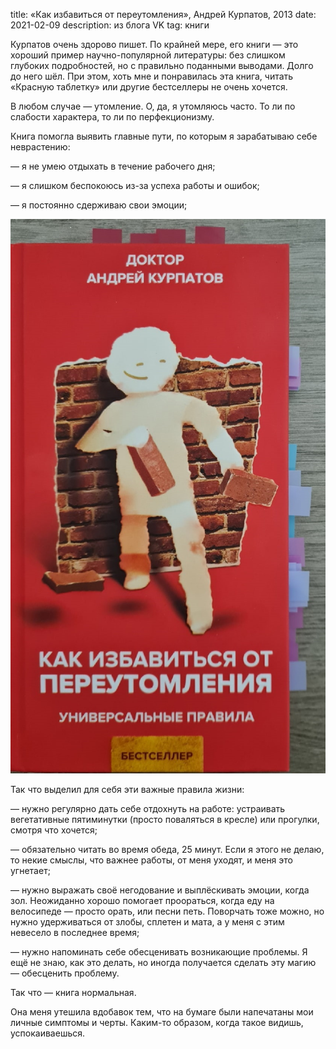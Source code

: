 ﻿title: «Как избавиться от переутомления», Андрей Курпатов, 2013
date: 2021-02-09
description: из блога VK 
tag: книги

Курпатов очень здорово пишет. По крайней мере, его книги — это хороший пример научно-популярной литературы: без слишком глубоких подробностей, но с правильно поданными выводами. Долго до него шёл. При этом, хоть мне и понравилась эта книга, читать «Красную таблетку» или другие бестселлеры не очень хочется.

В любом случае — утомление. О, да, я утомляюсь часто. То ли по слабости характера, то ли по перфекционизму.

Книга помогла выявить главные пути, по которым я зарабатываю себе неврастению:

— я не умею отдыхать в течение рабочего дня;

— я слишком беспокоюсь из-за успеха работы и ошибок;

— я постоянно сдерживаю свои эмоции;

![post-image](/static/img/posts/kurpatov_overload.png)

Так что выделил для себя эти важные правила жизни:

— нужно регулярно дать себе отдохнуть на работе: устраивать вегетативные пятиминутки (просто поваляться в кресле) или прогулки, смотря что хочется;

— обязательно читать во время обеда, 25 минут. Если я этого не делаю, то некие смыслы, что важнее работы, от меня уходят, и меня это угнетает;

— нужно выражать своё негодование и выплёскивать эмоции, когда зол. Неожиданно хорошо помогает проораться, когда еду на велосипеде — просто орать, или песни петь. Поворчать тоже можно, но нужно удерживаться от злобы, сплетен и мата, а у меня с этим невесело в последнее время;

— нужно напоминать себе обесценивать возникающие проблемы. Я ещё не знаю, как это делать, но иногда получается сделать эту магию — обесценить проблему.

Так что — книга нормальная.

Она меня утешила вдобавок тем, что на бумаге были напечатаны мои личные симптомы и черты. Каким-то образом, когда такое видишь, успокаиваешься.
